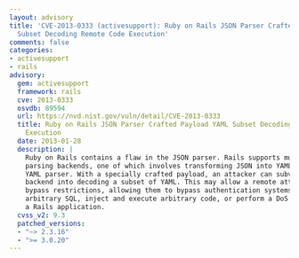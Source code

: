 ```yaml
---
layout: advisory
title: 'CVE-2013-0333 (activesupport): Ruby on Rails JSON Parser Crafted Payload YAML
  Subset Decoding Remote Code Execution'
comments: false
categories:
- activesupport
- rails
advisory:
  gem: activesupport
  framework: rails
  cve: 2013-0333
  osvdb: 89594
  url: https://nvd.nist.gov/vuln/detail/CVE-2013-0333
  title: Ruby on Rails JSON Parser Crafted Payload YAML Subset Decoding Remote Code
    Execution
  date: 2013-01-28
  description: |
    Ruby on Rails contains a flaw in the JSON parser. Rails supports multiple
    parsing backends, one of which involves transforming JSON into YAML via the
    YAML parser. With a specially crafted payload, an attacker can subvert the
    backend into decoding a subset of YAML. This may allow a remote attacker to
    bypass restrictions, allowing them to bypass authentication systems, inject
    arbitrary SQL, inject and execute arbitrary code, or perform a DoS attack on
    a Rails application.
  cvss_v2: 9.3
  patched_versions:
  - "~> 2.3.16"
  - ">= 3.0.20"
---
```

